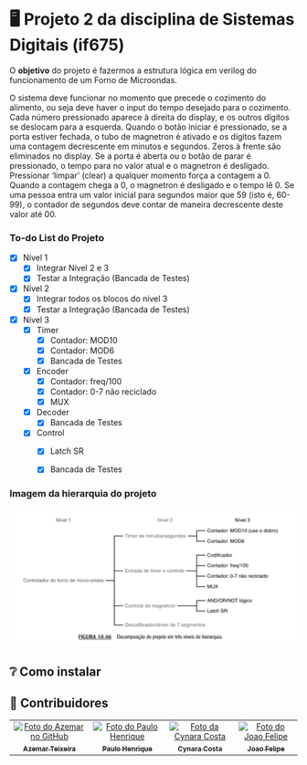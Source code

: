 # 🖥️ Projeto 2 da disciplina de Sistemas Digitais (if675)
O **objetivo** do projeto é fazermos a estrutura lógica em verilog do funcionamento de um Forno de Microondas. 

O sistema deve funcionar no momento que precede o cozimento do alimento, ou seja deve haver o input do tempo desejado para o cozimento. Cada número pressionado aparece à direita do display, e os outros dígitos se deslocam para a esquerda. Quando o botão iniciar é pressionado, se a porta estiver fechada, o tubo de magnetron é ativado e os dígitos fazem uma contagem decrescente em minutos e segundos. Zeros à frente são eliminados no display. Se a porta é aberta ou o botão de parar é pressionado, o tempo para no valor atual e o magnetron é desligado. Pressionar ‘limpar’ (clear) a qualquer momento força a contagem a 0. Quando a contagem chega a 0, o magnetron é desligado e o tempo lê 0. Se uma pessoa entra um valor inicial para segundos maior que 59 (isto é, 60-99), o contador de segundos deve contar de maneira decrescente deste valor até 00.

### To-do List do Projeto
- [x] Nível 1
  - [x] Integrar Nível 2 e 3
  - [x] Testar a Integração (Bancada de Testes)

- [x] Nível 2
  - [x] Integrar todos os blocos do nível 3 
  - [x] Testar a Integração (Bancada de Testes)
  
- [x] Nível 3
  - [x] Timer
    - [x] Contador: MOD10
    - [x] Contador: MOD6
    - [x] Bancada de Testes

  - [x] Encoder
    - [x] Contador: freq/100
    - [x] Contador: 0-7 não reciclado
    - [x] MUX
   
  - [x] Decoder
    - [x] Bancada de Testes
   
  - [x] Control
    - [x] Latch SR
    - [x] Bancada de Testes
  




### Imagem da hierarquia do projeto
![image](images/all_project.png)


## ❔ Como instalar


## 👥 Contribuidores 
<table>
  <tr>
    <td align="center">
      <a href="https://github.com/artn-dev">
        <img src="https://avatars.githubusercontent.com/u/61971642?v=4" width="100px;" alt="Foto do Azemar no GitHub"/><br>
        <sub>
          <b>Azemar Teixeira</b>
        </sub>
      </a>
    </td>
    <td align="center">
      <a href="https://github.com/paulohltc">
        <img src="https://avatars.githubusercontent.com/u/55456082?v=4" width="100px;" alt="Foto do Paulo Henrique"/><br>
        <sub>
          <b>Paulo Henrique</b>
        </sub>
      </a>
    </td>
    <td align="center">
      <a href="https://github.com/CynaraCosta">
        <img src="https://avatars.githubusercontent.com/u/61971729?v=4" width="100px;" alt="Foto da Cynara Costa"/><br>
        <sub>
          <b>Cynara Costa</b>
        </sub>
      </a>
    </td>
    <td align="center">
      <a href="https://github.com/jfmvs">
        <img src="https://avatars.githubusercontent.com/u/61971830?v=4" width="100px;" alt="Foto do Joao Felipe"/><br>
        <sub>
          <b>Joao Felipe</b>
        </sub>
      </a>
    </td>
  </tr>
</table>
